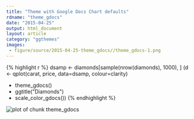 ```yaml
---
title: "Theme with Google Docs Chart defaults"
rdname: "theme_gdocs"
date: "2015-04-25"
output: html_document
layout: article
category: "ggthemes"
images:
 - figure/source/2015-04-25-theme_gdocs//theme_gdocs-1.png
---
```





{% highlight r %}
dsamp <- diamonds[sample(nrow(diamonds), 1000), ]
(d <- qplot(carat, price, data=dsamp, colour=clarity)
 + theme_gdocs()
 + ggtitle("Diamonds")
 + scale_color_gdocs())
{% endhighlight %}

![plot of chunk theme_gdocs](/allYourFigureAreBelongToUs/figure/source/2015-04-25-theme_gdocs/theme_gdocs-1.png) 